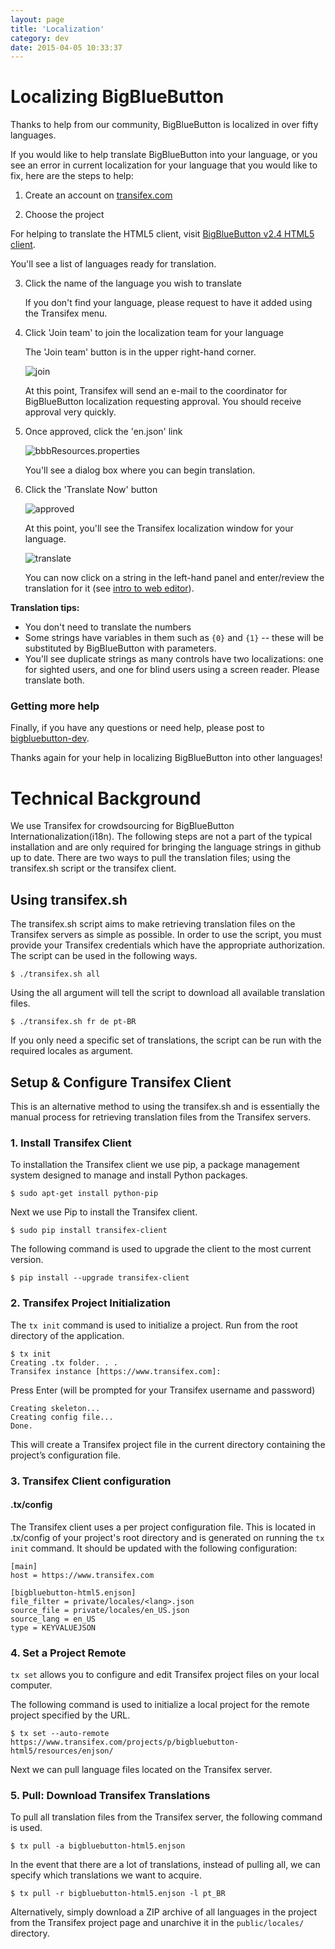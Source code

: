 ```yaml
---
layout: page
title: 'Localization'
category: dev
date: 2015-04-05 10:33:37
---
```


# Localizing BigBlueButton

Thanks to help from our community, BigBlueButton is localized in over fifty languages.

If you would like to help translate BigBlueButton into your language, or you see an error in current localization for your language that you would like to fix, here are the steps to help:

1. Create an account on [transifex.com](https://www.transifex.com/)

2. Choose the project

For helping to translate the HTML5 client, visit [BigBlueButton v2.4 HTML5 client](https://www.transifex.com/bigbluebutton/bigbluebutton-v24-html5-client/).

You'll see a list of languages ready for translation.

3. Click the name of the language you wish to translate

   If you don't find your language, please request to have it added using the Transifex menu.

4. Click 'Join team' to join the localization team for your language

   The 'Join team' button is in the upper right-hand corner.

   ![join](/images/join.png)

   At this point, Transifex will send an e-mail to the coordinator for BigBlueButton localization requesting approval. You should receive approval very quickly.

5. Once approved, click the 'en.json' link

   ![bbbResources.properties](/images/image1.png)

   You'll see a dialog box where you can begin translation.

6. Click the 'Translate Now' button

   ![approved](/images/approved.png)

   At this point, you'll see the Transifex localization window for your language.

   ![translate](/images/translate.png)

   You can now click on a string in the left-hand panel and enter/review the translation for it (see [intro to web editor](http://support.transifex.com/customer/portal/articles/972120-introduction-to-the-web-editor)).

**Translation tips:**

- You don't need to translate the numbers
- Some strings have variables in them such as `{0}` and `{1}` -- these will be substituted by BigBlueButton with parameters.
- You'll see duplicate strings as many controls have two localizations: one for sighted users, and one for blind users using a screen reader. Please translate both.

### Getting more help

Finally, if you have any questions or need help, please post to [bigbluebutton-dev](http://groups.google.com/group/bigbluebutton-dev/topics?gvc=2).

Thanks again for your help in localizing BigBlueButton into other languages!

# Technical Background

We use Transifex for crowdsourcing for BigBlueButton Internationalization(i18n). The following steps are not a part of the typical installation and are only required for bringing the language strings in github up to date. There are two ways to pull the translation files; using the transifex.sh script or the transifex client.

## Using transifex.sh

The transifex.sh script aims to make retrieving translation files on the Transifex servers as simple as possible. In order to use the script, you must provide your Transifex credentials which have the appropriate authorization. The script can be used in the following ways.

```
$ ./transifex.sh all
```

Using the all argument will tell the script to download all available translation files.

```
$ ./transifex.sh fr de pt-BR
```

If you only need a specific set of translations, the script can be run with the required locales as argument.

## Setup & Configure Transifex Client

This is an alternative method to using the transifex.sh and is essentially the manual process for retrieving translation files from the Transifex servers.

### 1. Install Transifex Client

To installation the Transifex client we use pip, a package management system designed to manage and install Python packages.

```
$ sudo apt-get install python-pip
```

Next we use Pip to install the Transifex client.

```
$ sudo pip install transifex-client
```

The following command is used to upgrade the client to the most current version.

```
$ pip install --upgrade transifex-client
```

### 2. Transifex Project Initialization

The `tx init` command is used to initialize a project. Run from the root directory of the application.

```
$ tx init
Creating .tx folder. . .
Transifex instance [https://www.transifex.com]:
```

Press Enter (will be prompted for your Transifex username and password)

```
Creating skeleton...
Creating config file...
​Done.
```

This will create a Transifex project file in the current directory containing the project’s configuration file.

### 3. Transifex Client configuration

#### .tx/config

The Transifex client uses a per project configuration file. This is located in .tx/config of your project's root directory and is generated on running the `tx init` command. It should be updated with the following configuration:

```
[main]
host = https://www.transifex.com

[bigbluebutton-html5.enjson]
file_filter = private/locales/<lang>.json
source_file = private/locales/en_US.json
source_lang = en_US
type = KEYVALUEJSON
```

### 4. Set a Project Remote

`tx set` allows you to configure and edit Transifex project files on your local computer.

The following command is used to initialize a local project for the remote project specified by the URL.

`$ tx set --auto-remote https://www.transifex.com/projects/p/bigbluebutton-html5/resources/enjson/`

Next we can pull language files located on the Transifex server.

### 5. Pull: Download Transifex Translations

To pull all translation files from the Transifex server, the following command is used.

`$ tx pull -a bigbluebutton-html5.enjson`

In the event that there are a lot of translations, instead of pulling all, we can specify which translations we want to acquire.

`$ tx pull -r bigbluebutton-html5.enjson -l pt_BR`

Alternatively, simply download a ZIP archive of all languages in the project from the Transifex project page and unarchive it in the `public/locales/` directory.
